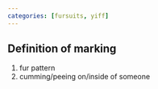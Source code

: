 ```yaml
---
categories: [fursuits, yiff]
---
```


## Definition of marking

1. fur pattern
2. cumming/peeing on/inside of someone
